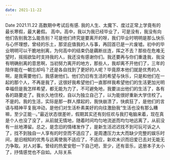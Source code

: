 ```yaml
---
date: 2021-11-22
---
```


Date
2021.11.22
高数期中考试后有感.
我的人生、太魔下、度过正常上学竟有的最长寒假，最大暑假。
高中。高中，我以为我已经毕业了，可是没有，我没有向他们告别我怎么能告别？可是他们终究是要离开的呀，我们毕业时明明是那么快乐与心怀理想，曾经的乐土，那坚庇值我的人与事，再回首已是一片废墟。初中的毕业明明可以干脆地别离，为何高中的结束仍是藕断丝连，挥之不去？那些在危难无望时，摇摇欲坠时支持我的人，我还没有感谢你们。我还要再与你们重逢我，我没有明确别离的意思啊，当初努力离开的地方，那些人，我却离不开他们了，三年的陪伴能在一朝忘却吗？还是各自找到了更好的人呢？毕竟原本他们就是优秀的人啊，是我需要他们，我感谢他们。他们仍旧有生活的希望与快乐，只是和他们在一起的那个人，不再是我了，这很好我希望他们一直那样我希望他们的生活更加光明幸福但是我怎样希望，都无能为力了，不可避免地，我要淡出他们的生活了，各有各的路要走了。我长久地住校，自以为独立自己了，以为能很好重新大学住校了。不是的。我的生活，实际是那一群人撑起的，我快崩溃了，快疯狂了，是他们的言语与精神平复我冲动，是他们对生活朴素美好的向往激励我“生活也没有那么糟嘛，至少正能···。”最近状态很差听，假期其实还有刻任欢与我打电脑来着，现在真是个人也没了没了，从前就无情地，随着时间均匀地流逝而均匀地远离了，从前没有一丝地滞留。总之，是念旧的情绪发作了，是新生活迟迟找不到可玩可诉之人了，找不到独自一人享有的时空而不适应了，是周遭压力太大而缺少完整的娱乐时间，是旧相知的优秀与远离使我不适应了，不适应，新欢未识而旧爱已去对无能无力争取。对人对事。曾经的热爱安慰一下自己吧，至少，还有音乐，这册本子太小了，抒情感觉也不自如。人际关系

